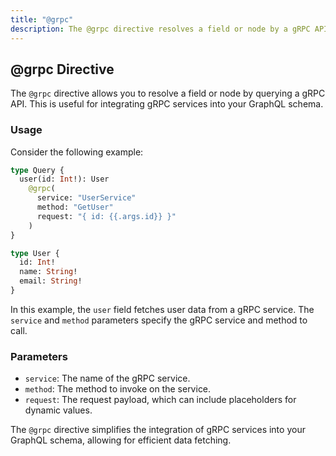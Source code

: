 ```yaml
---
title: "@grpc"
description: The @grpc directive resolves a field or node by a gRPC API.
---
```


## @grpc Directive

The `@grpc` directive allows you to resolve a field or node by querying a gRPC API. This is useful for integrating gRPC services into your GraphQL schema.

### Usage

Consider the following example:

```graphql
type Query {
  user(id: Int!): User
    @grpc(
      service: "UserService"
      method: "GetUser"
      request: "{ id: {{.args.id}} }"
    )
}

type User {
  id: Int!
  name: String!
  email: String!
}
```

In this example, the `user` field fetches user data from a gRPC service. The `service` and `method` parameters specify the gRPC service and method to call.

### Parameters

- `service`: The name of the gRPC service.
- `method`: The method to invoke on the service.
- `request`: The request payload, which can include placeholders for dynamic values.

The `@grpc` directive simplifies the integration of gRPC services into your GraphQL schema, allowing for efficient data fetching.
